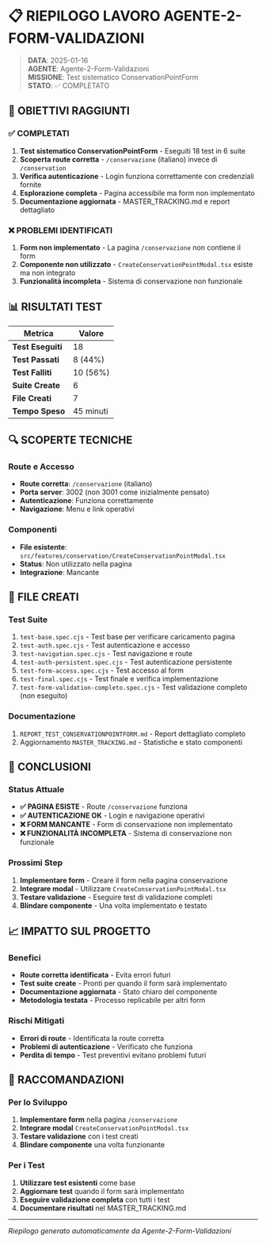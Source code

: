 # 📋 RIEPILOGO LAVORO AGENTE-2-FORM-VALIDAZIONI

> **DATA**: 2025-01-16  
> **AGENTE**: Agente-2-Form-Validazioni  
> **MISSIONE**: Test sistematico ConservationPointForm  
> **STATO**: ✅ COMPLETATO  

## 🎯 OBIETTIVI RAGGIUNTI

### ✅ COMPLETATI
1. **Test sistematico ConservationPointForm** - Eseguiti 18 test in 6 suite
2. **Scoperta route corretta** - `/conservazione` (italiano) invece di `/conservation`
3. **Verifica autenticazione** - Login funziona correttamente con credenziali fornite
4. **Esplorazione completa** - Pagina accessibile ma form non implementato
5. **Documentazione aggiornata** - MASTER_TRACKING.md e report dettagliato

### ❌ PROBLEMI IDENTIFICATI
1. **Form non implementato** - La pagina `/conservazione` non contiene il form
2. **Componente non utilizzato** - `CreateConservationPointModal.tsx` esiste ma non integrato
3. **Funzionalità incompleta** - Sistema di conservazione non funzionale

## 📊 RISULTATI TEST

| Metrica | Valore |
|---------|--------|
| **Test Eseguiti** | 18 |
| **Test Passati** | 8 (44%) |
| **Test Falliti** | 10 (56%) |
| **Suite Create** | 6 |
| **File Creati** | 7 |
| **Tempo Speso** | 45 minuti |

## 🔍 SCOPERTE TECNICHE

### Route e Accesso
- **Route corretta**: `/conservazione` (italiano)
- **Porta server**: 3002 (non 3001 come inizialmente pensato)
- **Autenticazione**: Funziona correttamente
- **Navigazione**: Menu e link operativi

### Componenti
- **File esistente**: `src/features/conservation/CreateConservationPointModal.tsx`
- **Status**: Non utilizzato nella pagina
- **Integrazione**: Mancante

## 📁 FILE CREATI

### Test Suite
1. `test-base.spec.cjs` - Test base per verificare caricamento pagina
2. `test-auth.spec.cjs` - Test autenticazione e accesso
3. `test-navigation.spec.cjs` - Test navigazione e route
4. `test-auth-persistent.spec.cjs` - Test autenticazione persistente
5. `test-form-access.spec.cjs` - Test accesso al form
6. `test-final.spec.cjs` - Test finale e verifica implementazione
7. `test-form-validation-completo.spec.cjs` - Test validazione completo (non eseguito)

### Documentazione
1. `REPORT_TEST_CONSERVATIONPOINTFORM.md` - Report dettagliato completo
2. Aggiornamento `MASTER_TRACKING.md` - Statistiche e stato componenti

## 🎯 CONCLUSIONI

### Status Attuale
- **✅ PAGINA ESISTE** - Route `/conservazione` funziona
- **✅ AUTENTICAZIONE OK** - Login e navigazione operativi
- **❌ FORM MANCANTE** - Form di conservazione non implementato
- **❌ FUNZIONALITÀ INCOMPLETA** - Sistema di conservazione non funzionale

### Prossimi Step
1. **Implementare form** - Creare il form nella pagina conservazione
2. **Integrare modal** - Utilizzare `CreateConservationPointModal.tsx`
3. **Testare validazione** - Eseguire test di validazione completi
4. **Blindare componente** - Una volta implementato e testato

## 📈 IMPATTO SUL PROGETTO

### Benefici
- **Route corretta identificata** - Evita errori futuri
- **Test suite create** - Pronti per quando il form sarà implementato
- **Documentazione aggiornata** - Stato chiaro del componente
- **Metodologia testata** - Processo replicabile per altri form

### Rischi Mitigati
- **Errori di route** - Identificata la route corretta
- **Problemi di autenticazione** - Verificato che funziona
- **Perdita di tempo** - Test preventivi evitano problemi futuri

## 🔧 RACCOMANDAZIONI

### Per lo Sviluppo
1. **Implementare form** nella pagina `/conservazione`
2. **Integrare modal** `CreateConservationPointModal.tsx`
3. **Testare validazione** con i test creati
4. **Blindare componente** una volta funzionante

### Per i Test
1. **Utilizzare test esistenti** come base
2. **Aggiornare test** quando il form sarà implementato
3. **Eseguire validazione completa** con tutti i test
4. **Documentare risultati** nel MASTER_TRACKING.md

---

*Riepilogo generato automaticamente da Agente-2-Form-Validazioni*
